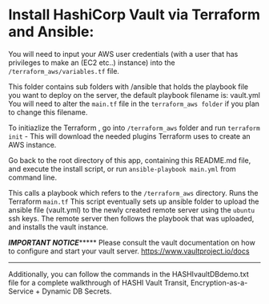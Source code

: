 # Install HashiCorp Vault via Terraform and Ansible:

You will need to input your AWS user credentials (with a user that has privileges to make an (EC2 etc..) instance) into the `/terraform_aws/variables.tf` file.

This folder contains sub folders with /ansible that holds the playbook file you want to deploy on the server, the default playbook filename is:  vault.yml
You will need to alter the `main.tf` file in the `terraform_aws folder` if you plan to change this filename.

To initiazlize the Terraform , go into `/terraform_aws`  folder and run `terraform init` -  This will download the needed plugins Terraform uses to create an AWS instance.

Go back to the root directory of this app, containing this README.md file, and execute the install script, or run `ansible-playbook main.yml` from command line.  

This calls a playbook which refers to the `/terraform_aws` directory.
Runs the Terraform `main.tf` 
This script eventually sets up ansible folder to upload the ansible file (vault.yml) to the newly created remote server using the `ubuntu` ssh keys.
The remote server then follows the playbook that was uploaded, and installs the vault instance.

*********IMPORTANT NOTICE**************
Please consult the vault documentation on how to configure and start your vault server.
https://www.vaultproject.io/docs
***************************************

Additionally, you can follow the commands in the HASHIvaultDBdemo.txt file for a complete walkthrough of HASHI Vault Transit, Encryption-as-a-Service + Dynamic DB Secrets.

